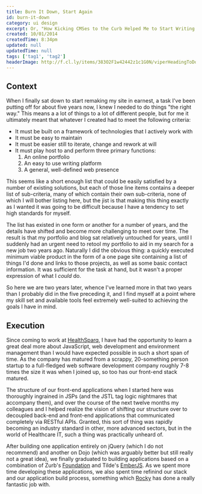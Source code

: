 ```yaml
---
title: Burn It Down, Start Again
id: burn-it-down
category: ui design
excerpt: Or, "How Kicking CMSes to the Curb Helped Me to Start Writing Again."
created: 10/01/2014
createdTime: 8:34pm
updated: null
updatedTime: null
tags: ['tag1', 'tag2']
headerImage: http://f.cl.ly/items/383O2F1w42442z1c1G0N/viperHeadingToDock.jpg
---
```


## Context

When I finally sat down to start remaking my site in earnest, a task I've been putting off for about five years now, I knew I needed to do things "the right way." This means a a lot of things to a lot of different people, but for me it ultimately meant that whatever I created had to meet the following criteria:
- It must be built on a framework of technologies that I actively work with
- It must be easy to maintain
- It must be easier still to iterate, change and rework at will
- It must play host to and perform three primary functions:
  1. An online portfolio
  2. An easy to use writing platform
  3. A general, well-defined web presence

This seems like a short enough list that could be easily satisfied by a number of existing solutions, but each of those line items contains a deeper list of sub-criteria, many of which contain their own sub-criteria, none of which I will bother listing here, but the jist is that making this thing exactly as I wanted it was going to be difficult because I have a tendency to set high standards for myself.

The list has existed in one form or another for a number of years, and the details have shifted and become more challenging to meet over time. The result is that my portfolio and blog sat relatively untouched for years, until I suddenly had an urgent need to retool my portfolio to aid in my search for a new job two years ago. Naturally I did the obvious thing: a quickly executed minimum viable product in the form of a one page site containing a list of things I'd done and links to those projects, as well as some basic contact information. It was sufficient for the task at hand, but it wasn't a proper expression of what I *could* do.

So here we are two years later, whence I've learned more in that two years than I probably did in the five preceding it, and I find myself at a point where my skill set and available tools feel extremely well-suited to achieving the goals I have in mind.

## Execution

Since coming to work at [HealthSparq](http://www.healthsparq.com), I have had the opportunity to learn a great deal more about JavaScript, web development and environment management than I would have expected possible in such a short span of time. As the company has matured from a scrappy, 20-something person startup to a full-fledged web software development company roughly 7-8 times the size it was when I joined up, so too has our front-end stack matured.

The structure of our front-end applications when I started here was thoroughly ingrained in JSPs (and the JSTL tag logic nightmares that accompany them), and over the course of the next twelve months my colleagues and I helped realize the vision of shifting our structure over to decoupled back-end and front-end applications that communicated completely via RESTful APIs. Granted, this sort of thing was rapidly becoming an industry standard in other, more advanced sectors, but in the world of Healthcare IT, such a thing was practically unheard of.

After building one application entirely on jQuery (which I do not recommend) and another on Dojo (which was arguably better but still really not a great idea), we finally graduated to building applications based on a combination of Zurb's [Foundation](http://foundation.zurb.com) and Tilde's [EmberJS](http://www.emberjs.com). As we spent more time developing these applications, we also spent time refinind our stack and our application build process, something which [Rocky](http://www.vikingglory.com) has done a really fantastic job with.